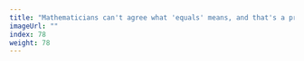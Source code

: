 ```yaml
---
title: "Mathematicians can't agree what 'equals' means, and that's a problem"
imageUrl: ""
index: 78
weight: 78
---
```

